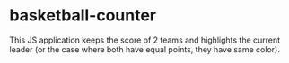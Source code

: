 # basketball-counter

This JS application keeps the score of 2 teams and highlights the current leader (or the case where both have equal points, they have same color). 
